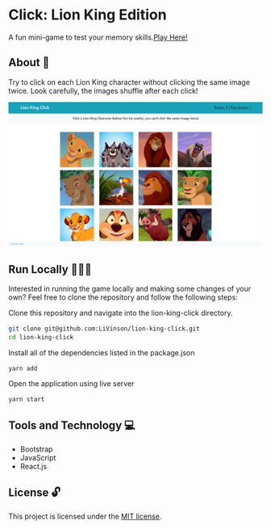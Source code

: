 # Click: Lion King Edition

A fun mini-game to test your memory skills.[Play Here!](https://livinson.github.io/lion-king-click/)

## About 📝

Try to click on each Lion King character without clicking the same image twice. Look carefully, the images shuffle after each click!

![Lion King Click screenshot](./public/images/lion-king-1.png?raw=true)

## Run Locally 🏃🏿‍♀️

Interested in running the game locally and making some changes of your own? Feel free to clone the repository and follow the following steps:

Clone this repository and navigate into the lion-king-click directory.

```bash
git clone git@github.com:LiVinson/lion-king-click.git
cd lion-king-click
```

Install all of the dependencies listed in the package.json

```node
yarn add
```

Open the application using live server

```bash
yarn start
```

## Tools and Technology 💻

* Bootstrap
* JavaScript
* React.js

## License 🔓

This project is licensed under the [MIT license](https://github.com/LiVinson/lion-king-click/blob/master/LICENSE).
